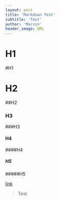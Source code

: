 ```yaml
---
layout: post
title: 'Markdown Test'
subtitle: 'Test'
author: 'Marvin'
header_image: URL
---
```


# H1

#H1

# H2

##H2

### H3

###H3

#### H4

####H4

##### H5

#####H5

[link](http://test.de)

> Test

